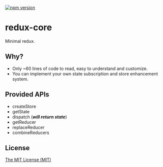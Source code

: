 [![npm version](https://img.shields.io/npm/v/redux-core.svg?style=flat-square)](https://www.npmjs.com/package/redux-core)

redux-core
==========

Minimal redux.

## Why?
- Only ~60 lines of code to read, easy to understand and customize.
- You can implement your own state subscription and store enhancement system.

## Provided APIs
- createStore
 - getState
 - dispatch (***will return state***)
 - getReducer
 - replaceReducer
- combineReducers

## License
[The MIT License (MIT)](./LICENSE)
